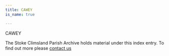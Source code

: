 ```yaml
---
title: CAWEY
is_name: true

---
```


CAWEY


The Stoke Climsland Parish Archive holds material under this index entry. To find out more please [contact us](/contact/)
